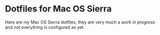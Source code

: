 # Dotfiles for Mac OS Sierra

Here are my Mac OS Sierra dotfiles, they are very much a _work in progress_ and not everything is configured as yet.
